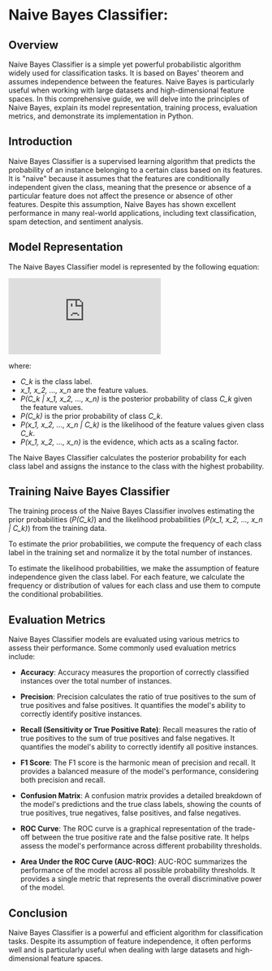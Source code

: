 
# Naive Bayes Classifier:

## Overview
Naive Bayes Classifier is a simple yet powerful probabilistic algorithm widely used for classification tasks. It is based on Bayes' theorem and assumes independence between the features. Naive Bayes is particularly useful when working with large datasets and high-dimensional feature spaces. In this comprehensive guide, we will delve into the principles of Naive Bayes, explain its model representation, training process, evaluation metrics, and demonstrate its implementation in Python.

## Introduction
Naive Bayes Classifier is a supervised learning algorithm that predicts the probability of an instance belonging to a certain class based on its features. It is "naive" because it assumes that the features are conditionally independent given the class, meaning that the presence or absence of a particular feature does not affect the presence or absence of other features. Despite this assumption, Naive Bayes has shown excellent performance in many real-world applications, including text classification, spam detection, and sentiment analysis.

## Model Representation
The Naive Bayes Classifier model is represented by the following equation:

![Naive Bayes Equation](https://latex.codecogs.com/png.latex?P%28C_k%20%7C%20x_1%2C%20x_2%2C%20...%2C%20x_n%29%20%3D%20%5Cfrac%7BP%28C_k%29%20%5Ctimes%20P%28x_1%2C%20x_2%2C%20...%2C%20x_n%20%7C%20C_k%29%7D%7BP%28x_1%2C%20x_2%2C%20...%2C%20x_n%29%7D)

where:
- *C_k* is the class label.
- *x_1, x_2, ..., x_n* are the feature values.
- *P(C_k | x_1, x_2, ..., x_n)* is the posterior probability of class *C_k* given the feature values.
- *P(C_k)* is the prior probability of class *C_k*.
- *P(x_1, x_2, ..., x_n | C_k)* is the likelihood of the feature values given class *C_k*.
- *P(x_1, x_2, ..., x_n)* is the evidence, which acts as a scaling factor.

The Naive Bayes Classifier calculates the posterior probability for each class label and assigns the instance to the class with the highest probability.

## Training Naive Bayes Classifier
The training process of the Naive Bayes Classifier involves estimating the prior probabilities (*P(C_k)*) and the likelihood probabilities (*P(x_1, x_2, ..., x_n | C_k)*) from the training data. 

To estimate the prior probabilities, we compute the frequency of each class label in the training set and normalize it by the total number of instances.

To estimate the likelihood probabilities, we make the assumption of feature independence given the class label. For each feature, we calculate the frequency or distribution of values for each class and use them to compute the conditional probabilities.

## Evaluation Metrics
Naive Bayes Classifier models are evaluated using various metrics to assess their performance. Some commonly used evaluation metrics include:

- **Accuracy**: Accuracy measures the proportion of correctly classified instances over the total number of instances.

- **Precision**: Precision calculates the ratio of true positives to the sum of true positives and false positives. It quantifies the model's ability to correctly identify positive instances.

- **Recall (Sensitivity or True Positive Rate)**: Recall measures the ratio of true positives to the sum of true positives and false negatives. It quantifies the model's ability to correctly identify all positive instances.

- **F1 Score**: The F1 score is the harmonic mean of precision and recall. It provides a balanced measure of the model's performance, considering both precision and recall.

- **Confusion Matrix**: A confusion matrix provides a detailed breakdown of the model's predictions and the true class labels, showing the counts of true positives, true negatives, false positives, and false negatives.

- **ROC Curve**: The ROC curve is a graphical representation of the trade-off between the true positive rate and the false positive rate. It helps assess the model's performance across different probability thresholds.

- **Area Under the ROC Curve (AUC-ROC)**: AUC-ROC summarizes the performance of the model across all possible probability thresholds. It provides a single metric that represents the overall discriminative power of the model.



## Conclusion
Naive Bayes Classifier is a powerful and efficient algorithm for classification tasks. Despite its assumption of feature independence, it often performs well and is particularly useful when dealing with large datasets and high-dimensional feature spaces. 